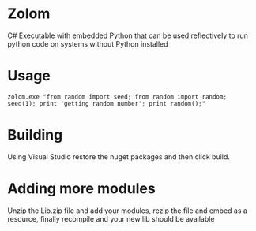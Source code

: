 # Zolom
C# Executable with embedded Python that can be used reflectively to run python code on systems without Python installed

# Usage
`zolom.exe "from random import seed; from random import random; seed(1); print 'getting random number'; print random();"`

# Building
Using Visual Studio restore the nuget packages and then click build.

# Adding more modules
Unzip the Lib.zip file and add your modules, rezip the file and embed as a resource, finally recompile and your new lib should be available
